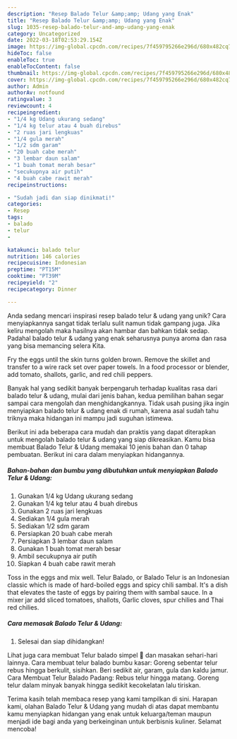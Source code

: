 ```yaml
---
description: "Resep Balado Telur &amp;amp; Udang yang Enak"
title: "Resep Balado Telur &amp;amp; Udang yang Enak"
slug: 1035-resep-balado-telur-and-amp-udang-yang-enak
category: Uncategorized
date: 2022-03-18T02:53:29.154Z
image: https://img-global.cpcdn.com/recipes/7f459795266e296d/680x482cq70/balado-telur-udang-foto-resep-utama.jpg
hideToc: false
enableToc: true
enableTocContent: false
thumbnail: https://img-global.cpcdn.com/recipes/7f459795266e296d/680x482cq70/balado-telur-udang-foto-resep-utama.jpg
cover: https://img-global.cpcdn.com/recipes/7f459795266e296d/680x482cq70/balado-telur-udang-foto-resep-utama.jpg
author: Admin
authorAv: notfound
ratingvalue: 3
reviewcount: 4
recipeingredient:
- "1/4 kg Udang ukurang sedang"
- "1/4 kg telur atau 4 buah direbus"
- "2 ruas jari lengkuas"
- "1/4 gula merah"
- "1/2 sdm garam"
- "20 buah cabe merah"
- "3 lembar daun salam"
- "1 buah tomat merah besar"
- "secukupnya air putih"
- "4 buah cabe rawit merah"
recipeinstructions:

- "Sudah jadi dan siap dinikmati!"
categories:
- Resep
tags:
- balado
- telur
- 

katakunci: balado telur  
nutrition: 146 calories
recipecuisine: Indonesian
preptime: "PT15M"
cooktime: "PT39M"
recipeyield: "2"
recipecategory: Dinner

---
```





Anda sedang mencari inspirasi resep balado telur &amp; udang yang unik? Cara menyiapkannya sangat tidak terlalu sulit namun tidak gampang juga. Jika keliru mengolah maka hasilnya akan hambar dan bahkan tidak sedap. Padahal balado telur &amp; udang yang enak seharusnya punya aroma dan rasa yang bisa memancing selera Kita.





Fry the eggs until the skin turns golden brown. Remove the skillet and transfer to a wire rack set over paper towels. In a food processor or blender, add tomato, shallots, garlic, and red chili peppers.

Banyak hal yang sedikit banyak berpengaruh terhadap kualitas rasa dari balado telur &amp; udang, mulai dari jenis bahan, kedua pemilihan bahan segar sampai cara mengolah dan menghidangkannya. Tidak usah pusing jika ingin menyiapkan balado telur &amp; udang enak di rumah, karena asal sudah tahu triknya maka hidangan ini mampu jadi suguhan istimewa.






Berikut ini ada beberapa cara mudah dan praktis yang dapat diterapkan untuk mengolah balado telur &amp; udang yang siap dikreasikan. Kamu bisa membuat Balado Telur &amp; Udang memakai 10 jenis bahan dan 0 tahap pembuatan. Berikut ini cara dalam menyiapkan hidangannya.

<!--inarticleads1-->

##### Bahan-bahan dan bumbu yang dibutuhkan untuk menyiapkan Balado Telur &amp; Udang:

1. Gunakan 1/4 kg Udang ukurang sedang
1. Gunakan 1/4 kg telur atau 4 buah direbus
1. Gunakan 2 ruas jari lengkuas
1. Sediakan 1/4 gula merah
1. Sediakan 1/2 sdm garam
1. Persiapkan 20 buah cabe merah
1. Persiapkan 3 lembar daun salam
1. Gunakan 1 buah tomat merah besar
1. Ambil secukupnya air putih
1. Siapkan 4 buah cabe rawit merah


Toss in the eggs and mix well. Telur Balado, or Balado Telur is an Indonesian classic which is made of hard-boiled eggs and spicy chili sambal. It&#39;s a dish that elevates the taste of eggs by pairing them with sambal sauce. In a mixer jar add sliced tomatoes, shallots, Garlic cloves, spur chilies and Thai red chilies. 

<!--inarticleads2-->

##### Cara memasak Balado Telur &amp; Udang:


1. Selesai dan siap dihidangkan!

Lihat juga cara membuat Telur balado simpel 🤤 dan masakan sehari-hari lainnya. Cara membuat telur balado bumbu kasar: Goreng sebentar telur rebus hingga berkulit, sisihkan. Beri sedikit air, garam, gula dan kaldu jamur. Cara Membuat Telur Balado Padang: Rebus telur hingga matang. Goreng telur dalam minyak banyak hingga sedikit kecokelatan lalu tiriskan. 

Terima kasih telah membaca resep yang kami tampilkan di sini. Harapan kami, olahan Balado Telur &amp; Udang yang mudah di atas dapat membantu kamu menyiapkan hidangan yang enak untuk keluarga/teman maupun menjadi ide bagi anda yang berkeinginan untuk berbisnis kuliner. Selamat mencoba!
